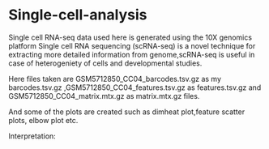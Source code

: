 # Single-cell-analysis
Single cell RNA-seq data used here is generated using the 10X genomics platform
Single cell RNA sequencing (scRNA-seq) is a novel technique for extracting more detailed information from genome,scRNA-seq is useful in case of heterogeniety of cells and developmental studies.

Here files taken are GSM5712850_CC04_barcodes.tsv.gz as my barcodes.tsv.gz ,GSM5712850_CC04_features.tsv.gz	as features.tsv.gz and 
GSM5712850_CC04_matrix.mtx.gz as matrix.mtx.gz files.

And some of the plots are created such as dimheat plot,feature scatter plots, elbow plot etc.

Interpretation: 
